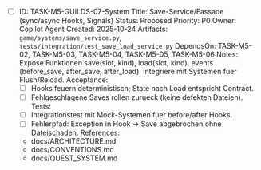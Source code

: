 - [ ] ID: TASK-M5-GUILDS-07-System
  Title: Save-Service/Fassade (sync/async Hooks, Signals)
  Status: Proposed
  Priority: P0
  Owner: Copilot Agent
  Created: 2025-10-24
  Artifacts: `game/systems/save_service.py`, `tests/integration/test_save_load_service.py`
  DependsOn: TASK-M5-02, TASK-M5-03, TASK-M5-04, TASK-M5-05, TASK-M5-06
  Notes:
  Expose Funktionen save(slot, kind), load(slot, kind), events (before_save, after_save, after_load). Integriere mit Systemen fuer Flush/Reload.
  Acceptance:
  - [ ] Hooks feuern deterministisch; State nach Load entspricht Contract.
  - [ ] Fehlgeschlagene Saves rollen zurueck (keine defekten Dateien).
  Tests:
  - [ ] Integrationstest mit Mock-Systemen fuer before/after Hooks.
  - [ ] Fehlerpfad: Exception in Hook -> Save abgebrochen ohne Dateischaden.
  References:
  - docs/ARCHITECTURE.md
  - docs/CONVENTIONS.md
  - docs/QUEST_SYSTEM.md
